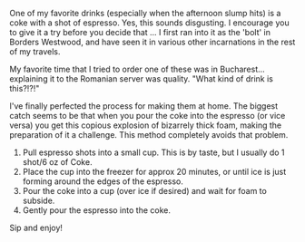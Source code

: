 <!--
.. title: Espresso and Coke
.. date: 2004/05/14 13:37
.. slug: espresso-and-coke
.. tags:
.. link:
.. description:
-->

One of my favorite drinks (especially when the afternoon slump hits) is a coke with a shot of espresso. Yes, this sounds disgusting. I encourage you to give it a try before you decide that ... I first ran into it as the 'bolt' in Borders Westwood, and have seen it in various other incarnations in the rest of my travels.

My favorite time that I tried to order one of these was in Bucharest... explaining it to the Romanian server was quality. "What kind of drink is this?!?!"

I've finally perfected the process for making them at home. The biggest catch seems to be that when you pour the coke into the espresso (or vice versa) you get this copious explosion of bizarrely thick foam, making the preparation of it a challenge. This method completely avoids that problem.

1. Pull espresso shots into a small cup. This is by taste, but I usually do 1 shot/6 oz of Coke.
2. Place the cup into the freezer for approx 20 minutes, or until ice is just forming around the edges of the espresso.
3. Pour the coke into a cup (over ice if desired) and wait for foam to subside.
4. Gently pour the espresso into the coke.

Sip and enjoy!
